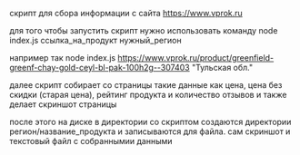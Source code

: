 скрипт для сбора информации с сайта https://www.vprok.ru

для того чтобы запустить скрипт нужно использовать команду node index.js ссылка_на_продукт нужный_регион

например так node index.js https://www.vprok.ru/product/greenfield-greenf-chay-gold-ceyl-bl-pak-100h2g--307403 "Тульская обл."

далее скрипт собирает со страницы такие данные как цена, цена без скидки (старая цена), рейтинг продукта и количество отзывов и также делает скриншот страницы

после этого на диске в директории со скриптом создаются директории регион/название_продукта и записываются для файла. сам скриншот и текстовый файл с собраннымии данными
